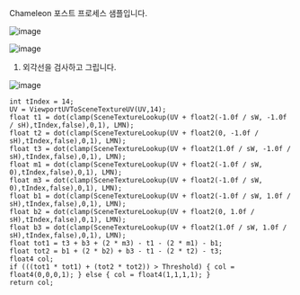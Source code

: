 Chameleon 포스트 프로세스 샘플입니다.

![image](https://github.com/kbmhansungb/kbmhansungb.github.io/assets/56149613/d32ec1c9-f4d5-4e3d-aa83-3bc76a7b28f3)

![image](https://github.com/kbmhansungb/kbmhansungb.github.io/assets/56149613/f4bfa326-919e-4462-9206-b0d8840383d2)

1. 외각선을 검사하고 그립니다.

![image](https://github.com/kbmhansungb/kbmhansungb.github.io/assets/56149613/5a7bd0e0-93d0-435e-8d82-c34a4e5695ac)

```hlsl
int tIndex = 14;
UV = ViewportUVToSceneTextureUV(UV,14);
float t1 = dot(clamp(SceneTextureLookup(UV + float2(-1.0f / sW, -1.0f / sH),tIndex,false),0,1), LMN);
float t2 = dot(clamp(SceneTextureLookup(UV + float2(0, -1.0f / sH),tIndex,false),0,1), LMN);
float t3 = dot(clamp(SceneTextureLookup(UV + float2(1.0f / sW, -1.0f / sH),tIndex,false),0,1), LMN); 
float m1 = dot(clamp(SceneTextureLookup(UV + float2(-1.0f / sW, 0),tIndex,false),0,1), LMN); 
float m3 = dot(clamp(SceneTextureLookup(UV + float2(-1.0f / sW, 0),tIndex,false),0,1), LMN);
float b1 = dot(clamp(SceneTextureLookup(UV + float2(-1.0f / sW, 1.0f / sH),tIndex,false),0,1), LMN); 
float b2 = dot(clamp(SceneTextureLookup(UV + float2(0, 1.0f / sH),tIndex,false),0,1), LMN);
float b3 = dot(clamp(SceneTextureLookup(UV + float2(1.0f / sW, 1.0f / sH),tIndex,false),0,1), LMN); 
float tot1 = t3 + b3 + (2 * m3) - t1 - (2 * m1) - b1;
float tot2 = b1 + (2 * b2) + b3 - t1 - (2 * t2) - t3;
float4 col;
if (((tot1 * tot1) + (tot2 * tot2)) > Threshold) { col = float4(0,0,0,1); } else { col = float4(1,1,1,1); }
return col;
```
